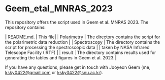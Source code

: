 # Geem_etal_MNRAS_2023
This repository offers the script used in Geem et al. MNRAS 2023. The repository contains:


| README.md.    | This file|
| Polarimetry   | The directory contains the script for the polarimetric data reduction   |
| Spectroscopy  | The directory contains the script for processing the spectroscopic data 
|               | taken by NASA Infrared Telescope Facility (IRTF)         |
| result        | The directory contains results used for generating the tables and figures in Geem et al. 2023.|



If you have any questions, please get in touch with Jooyeon Geem (me, ksky0422@gmail.com or ksky0422@snu.ac.kr).
